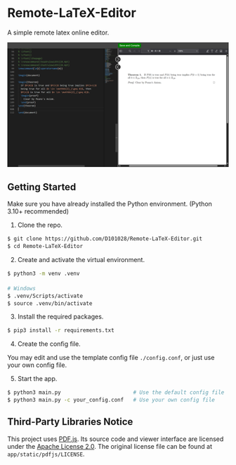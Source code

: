 # Remote-LaTeX-Editor
A simple remote latex online editor.

![image](img/image.png)

## Getting Started

Make sure you have already installed the Python 
environment. (Python 3.10+ recommended)

1. Clone the repo.
```bash
$ git clone https://github.com/D101028/Remote-LaTeX-Editor.git
$ cd Remote-LaTeX-Editor
```

2. Create and activate the virtual environment.
```bash
$ python3 -m venv .venv

# Windows
$ .venv/Scripts/activate
$ source .venv/bin/activate
```

3. Install the required packages. 
```bash
$ pip3 install -r requirements.txt
```

4. Create the config file. 

You may edit and use the template config file `./config.conf`, 
or just use your own config file. 

5. Start the app.
```bash
$ python3 main.py                       # Use the default config file `./config.conf` 
$ python3 main.py -c your_config.conf   # Use your own config file
```

## Third-Party Libraries Notice

This project uses [PDF.js](https://github.com/mozilla/pdf.js). Its source code and viewer interface are licensed under the [Apache License 2.0](https://www.apache.org/licenses/LICENSE-2.0). The original license file can be found at `app/static/pdfjs/LICENSE`.
